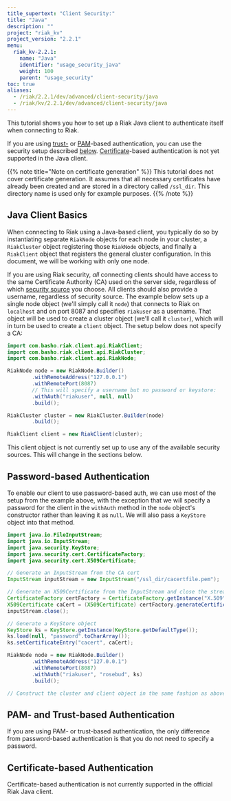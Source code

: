 ```yaml
---
title_supertext: "Client Security:"
title: "Java"
description: ""
project: "riak_kv"
project_version: "2.2.1"
menu:
  riak_kv-2.2.1:
    name: "Java"
    identifier: "usage_security_java"
    weight: 100
    parent: "usage_security"
toc: true
aliases:
  - /riak/2.2.1/dev/advanced/client-security/java
  - /riak/kv/2.2.1/dev/advanced/client-security/java
---
```


This tutorial shows you how to set up a Riak Java client to authenticate
itself when connecting to Riak.

If you are using [trust-]({{<baseurl>}}riak/kv/2.2.1/using/security/managing-sources/#trust-based-authentication) or [PAM]({{<baseurl>}}riak/kv/2.2.1/using/security/managing-sources/#pam-based-authentication)-based authentication, you can use the
security setup described [below](#java-client-basics). [Certificate]({{<baseurl>}}riak/kv/2.2.1/using/security/managing-sources/#certificate-based-authentication)-based authentication is not
yet supported in the Java client.

{{% note title="Note on certificate generation" %}}
This tutorial does not cover certificate generation. It assumes that all
necessary certificates have already been created and are stored in a directory
called `/ssl_dir`. This directory name is used only for example purposes.
{{% /note %}}

## Java Client Basics

When connecting to Riak using a Java-based client, you typically do so
by instantiating separate `RiakNode` objects for each node in your
cluster, a `RiakCluster` object registering those `RiakNode` objects,
and finally a `RiakClient` object that registers the general cluster
configuration. In this document, we will be working with only one node.

If you are using Riak security, _all_ connecting clients should have
access to the same Certificate Authority (CA) used on the server side,
regardless of which [security source]({{<baseurl>}}riak/kv/2.2.1/using/security/managing-sources/) you
choose. All clients should also provide a username, regardless of
security source. The example below sets up a single node object (we'll
simply call it `node`) that connects to Riak on `localhost` and on port
8087 and specifies `riakuser` as a username. That object will be used to
create a cluster object (we'll call it `cluster`), which will in turn be
used to create a `client` object. The setup below does not specify a CA:

```java
import com.basho.riak.client.api.RiakClient;
import com.basho.riak.client.api.RiakCluster;
import com.basho.riak.client.api.RiakNode;

RiakNode node = new RiakNode.Builder()
        .withRemoteAddress("127.0.0.1")
        .withRemotePort(8087)
        // This will specify a username but no password or keystore:
        .withAuth("riakuser", null, null)
        .build();

RiakCluster cluster = new RiakCluster.Builder(node)
        .build();

RiakClient client = new RiakClient(cluster);
```

This client object is not currently set up to use any of the available
security sources. This will change in the sections below.

## Password-based Authentication

To enable our client to use password-based auth, we can use most of the
setup from the example above, with the exception that we will specify a
password for the client in the `withAuth` method in the `node` object's
constructor rather than leaving it as `null`. We will also pass a
`KeyStore` object into that method.

```java
import java.io.FileInputStream;
import java.io.InputStream;
import java.security.KeyStore;
import java.security.cert.CertificateFactory;
import java.security.cert.X509Certificate;

// Generate an InputStream from the CA cert
InputStream inputStream = new InputStream("/ssl_dir/cacertfile.pem");

// Generate an X509Certificate from the InputStream and close the stream
CertificateFactory certFactory = CertificateFactory.getInstance("X.509");
X509Certificate caCert = (X509Certificate) certFactory.generateCertificate(inputStream);
inputStream.close();

// Generate a KeyStore object
KeyStore ks = KeyStore.getInstance(KeyStore.getDefaultType());
ks.load(null, "password".toCharArray());
ks.setCertificateEntry("cacert", caCert);

RiakNode node = new RiakNode.Builder()
        .withRemoteAddress("127.0.0.1")
        .withRemotePort(8087)
        .withAuth("riakuser", "rosebud", ks)
        .build();

// Construct the cluster and client object in the same fashion as above
```

## PAM- and Trust-based Authentication

If you are using PAM- or trust-based authentication, the only difference
from password-based authentication is that you do not need to specify a
password.

## Certificate-based Authentication

Certificate-based authentication is not currently supported in the
official Riak Java client.
